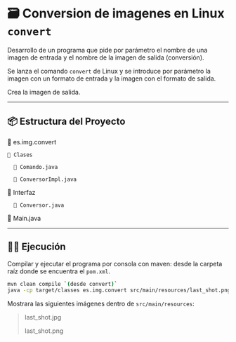 # 🗃️ Conversion de imagenes en Linux `convert`

Desarrollo de un programa que pide por parámetro el nombre de una imagen de entrada y el nombre de la imagen de salida (conversión).

Se lanza el comando `convert` de Linux y se introduce por parámetro la imagen con un formato de entrada y la imagen con el formato de salida.

Crea la imagen de salida.

---

## 📦 Estructura del Proyecto

📁 es.img.convert

    📁 Clases
  
      📄 Comando.java

      📄 ConversorImpl.java

   📁 Interfaz
  
      📄 Conversor.java
  
  
  📄 Main.java

---

## 🧑‍💻 Ejecución

Compilar y ejecutar el programa por consola con maven: desde la carpeta raíz donde se encuentra el `pom.xml`.

```bash
mvn clean compile `(desde convert)`
java -cp target/classes es.img.convert src/main/resources/last_shot.png src/main/resources/last_shot.jpg ```
```

Mostrara las siguientes imágenes dentro de `src/main/resources`:

> last_shot.jpg
>
> last_shot.png
